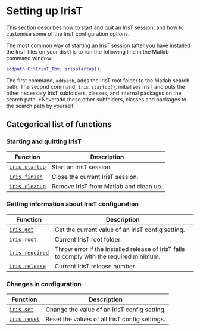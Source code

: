 
# Setting up IrisT

This section describes how to start and quit an IrisT session, and how to
customise some of the IrisT configuration options.

The most common way of starting an IrisT session (after you have installed
the IrisT files on your disk) is to run the following line in the
Matlab command window:

```matlab
addpath C:\IrisT_Tbx; irisstartup();
```

The first command, `addpath`, adds the IrisT root folder to the Matlab
search path. The second command, `iris.startup()`, initialises IrisT and puts
the other necessary IrisT subfolders, classes, and internal packages on
the search path. *Neveradd these other subfolders, classes and packages
to the search path by yourself.


## Categorical list of functions 

### Starting and quitting IrisT


Function | Description 
---|---
[`iris.startup`](startup.md) | Start an IrisT session.
[`iris.finish`](finish.md) | Close the current IrisT session.
[`iris.cleanup`](cleanup.md) | Remove IrisT from Matlab and clean up.


### Getting information about IrisT configuration

Function | Description 
---|---
[`iris.get`](get.md) | Get the current value of an IrisT config setting.
[`iris.root`](root.md) | Current IrisT root folder.
[`iris.required`](required.md) | Throw error if the installed release of IrisT fails to comply with the required minimum.
[`iris.release`](release.md) | Current IrisT release number.


### Changes in configuration

Function | Description 
---|---
[`iris.set`](set.md) | Change the value of an IrisT config setting.
[`iris.reset`](reset.md) | Reset the values of all IrisT config settings.


